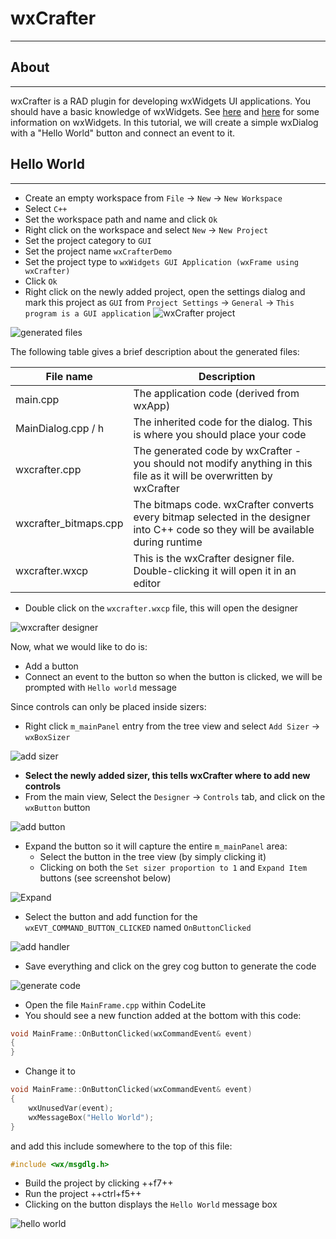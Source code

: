 # wxCrafter
---

## About
---

wxCrafter is a RAD plugin for developing wxWidgets UI applications. You should have a basic knowledge of wxWidgets. See [here][1] and [here][2]
for some information on wxWidgets. In this tutorial, we will create a simple wxDialog with a "Hello World" button and connect an event to it. 

## Hello World
---

- Create an empty workspace from `File` &#8594; `New` &#8594; `New Workspace`
- Select `C++`
- Set the workspace path and name and click `Ok`
- Right click on the workspace and select `New` &#8594; `New Project`
- Set the project category to `GUI`
- Set the project name `wxCrafterDemo`
- Set the project type to `wxWidgets GUI Application (wxFrame using wxCrafter)`
- Click `Ok`
- Right click on the newly added project, open the settings dialog and mark this project as `GUI` from `Project Settings` -> `General` -> `This program is a GUI application`
![wxCrafter project](images/wxc_project.png)

![generated files](images/wxc_files.png)

The following table gives a brief description about the generated files:

File name | Description
----------|--------------
main.cpp | The application code (derived from wxApp)
MainDialog.cpp / h | The inherited code for the dialog. This is where you should place your code
wxcrafter.cpp | The generated code by wxCrafter - you should not modify anything in this file as it will be overwritten by wxCrafter
wxcrafter_bitmaps.cpp | The bitmaps code. wxCrafter converts every bitmap selected in the designer into C++ code so they will be available during runtime
wxcrafter.wxcp | This is the wxCrafter designer file. Double-clicking it will open it in an editor

- Double click on the `wxcrafter.wxcp` file, this will open the designer

![wxcrafter designer](images/wxc_designer.png)

Now, what we would like to do is: 

- Add a button 
- Connect an event to the button so when the button is clicked, we will be prompted with `Hello world` message

Since controls can only be placed inside sizers:

- Right click `m_mainPanel` entry from the tree view and select `Add Sizer` &#8594;  `wxBoxSizer`

![add sizer](images/wxc_add_sizer.png)

- **Select the newly added sizer, this tells wxCrafter where to add new controls**
- From the main view, Select the `Designer` &#8594; `Controls` tab, and click on the `wxButton` button

![add button](images/wxc_button.png)

- Expand the button so it will capture the entire `m_mainPanel` area: 
    - Select the button in the tree view (by simply clicking it)
    - Clicking on both the `Set sizer proportion to 1` and `Expand Item` buttons (see screenshot below)

![Expand](images/wxc_expand_button.png)

- Select the button and add function for the `wxEVT_COMMAND_BUTTON_CLICKED` named `OnButtonClicked`

![add handler](images/wxc_button_handler.png)

- Save everything and click on the grey cog button to generate the code

![generate code](images/wxc_gen_code.png)

- Open the file `MainFrame.cpp` within CodeLite
- You should see a new function added at the bottom with this code:

```c++
void MainFrame::OnButtonClicked(wxCommandEvent& event)
{
}
```

- Change it to

```c++
void MainFrame::OnButtonClicked(wxCommandEvent& event)
{
    wxUnusedVar(event);
    wxMessageBox("Hello World");
}
```

and add this include somewhere to the top of this file:

```c++
#include <wx/msgdlg.h>
```

- Build the project by clicking ++f7++
- Run the project ++ctrl+f5++
- Clicking on the button displays the `Hello World` message box

![hello world](images/wxc_hello_world.png)

 [1]: https://www.wxwidgets.org/docs/tutorials.htm
 [2]: https://www.wxwidgets.org/docs/tutorials/hello.htm
 
